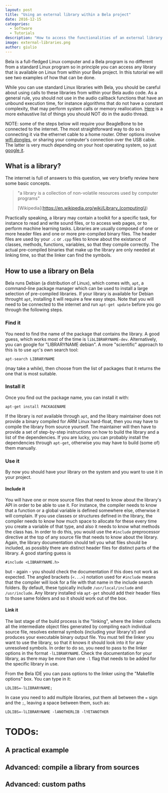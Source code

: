 ```yaml
---
layout: post
title: "Using an external library within a Bela project"
date: 2016-12-15
categories:
  - Software
  - Tutorials
description: "How to access the functionalities of an external library from within your Bela project."
image: external-libraries.png
author: giulio
---
```


Bela is a full-fledged Linux computer and a Bela program is no different from a standard Linux program so in principle you can access any library that is available on Linux from within your Bela project.
In this tutorial we will see two examples of how that can be done.

While you can use standard Linux libraries with Bela, you should be careful about using calls to these libraries from within your Bela audio code.
As a general rule, you should not use in the audio callback functions that have an unbound execution time, for instance algorithms that do not have a constant complexity, that may perform system calls or memory reallocation. [Here](http://www.rossbencina.com/code/real-time-audio-programming-101-time-waits-for-nothing) is a more exhaustive list of things you should NOT do in the audio thread.

NOTE: some of the steps below will require your BeagleBone to be connected to the internet. The most straightforward way to do so is connecting it via the ethernet cable to a home router. Other options involve [wifi dongles](https://github.com/BelaPlatform/Bela/wiki/Connecting-Bela-to-wifi), or sharing your computer's connection over the USB cable. The latter is very much depending on your host operating system, so just [google it](https://www.google.com/?q=share+wifi+over+ethernet).

## What is a library?

The internet is full of answers to this question, we very briefly review here some basic concepts.

> "a library is a collection of non-volatile resources used by computer programs" 
> 
> [Wikipedia](https://en.wikipedia.org/wiki/Library_(computing\))

Practically speaking, a library may contain a toolkit for a specific task, for instance to read and write sound files, or to access web pages, or to perform machine learning tasks.
Libraries are usually composed of one or more header files and one or more pre-compiled binary files.
The header files are used by your `.c` or `.cpp` files to know about the existance of classes, methods, functions, variables, so that they compile correctly.
The actual pre-compiled binaries that make up the library are only needed at linking time, so that the linker can find the symbols.

## How to use a library on Bela

Bela runs Debian (a distribution of Linux), which comes with, `apt`, a command-line package manager which can be used to install a large selection of pre-compiled libraries.
If your library is available for Debian throught `apt`, installing it will require a few easy steps. Note that you will need to be connected to the internet and run `apt-get update` before you go through the following steps.

### Find it

You need to find the name of the package that contains the library. A good guess, which works most of the time is `libLIBRARYNAME-dev`. Alternatively, you can google for "LIBRARYNAME debian". A more "scientific" approach to this is to use `apt`'s own search tool:

```
apt-search LIBRARYNAME
```
(may take a while), then choose from the list of packages that it returns the one that is most suitable.

### Install it

Once you find out the package name, you can install it with:

```
apt-get install PACKAGENAME
```

If the library is *not* available through `apt`, and the libary maintainer does not provide a binary compiled for ARM Linux hard-float, then you may have to compile the library from source yourself. The maintainer will then have to provide a set of step-by-step instructions on how to build the library and a list of the dependencies. If you are lucky, you can probably install the dependencies through `apt-get`, otherwise you may have to build (some of) them manually.

### Use it 

By now you should have your library on the system and you want to use it in your project.

#### Include it

You will have one or more source files that need to know about the library's API in order to be able to use it. For instance, the compiler needs to know that a function or a global variable is defined somewhere else, otherwise it will complain. If you use classes or structures defined in the library, the compiler needs to know how much space to allocate for these every time you create a variable of that type, and also it needs to know what methods the class has.
In order to do this, you would use the `#include` preprocessor directive at the top of any source file that needs to know about the library. Again, the library documentation should tell you what files should be included, as possibly there are distinct header files for distinct parts of the library. A good starting guess is

```
#include <LIBRARYNAME.h>
```
but - again - you should check the documentation if this does not work as expected.
The angled brackets (`<...>`) notation used for `#include` means that the compiler will look for a file with that name in the include search folders. By default, these typically include `/usr/local/include` and `/usr/include`. Any library installed via `apt-get` should add their header files to those same folders and so it should work out of the box.

#### Link it

The last stage of the build process is the "linking", where the linker collects all the intermediate object files generated by compiling each individual source file, resolves external symbols (including your library's!) and produces your executable binary output file.
You must tell the linker you want to use the library, so that it knows it should look into it for any unresolved symbols.
In order to do so, you need to pass to the linker options in the format `-lLIBRARYNAME`. Check the documentation for your library, as there may be more than one `-l` flag that needs to be added for the specific library in use.

From the Bela IDE you can pass options to the linker using the "Makefile options" box. You can type in it:

```
LDLIBS=-lLIBRARYNAME;
```

In case you need to add multiple libraries, put them all between the `=` sign and the `;`, leaving a space between them, such as:

```
LDLIBS=-lLIBRARYNAME -lANOTHERLIB -lYETANOTHER
```

# TODOs:

## A practical example

## Advanced: compile a library from sources

## Advanced: custom paths

